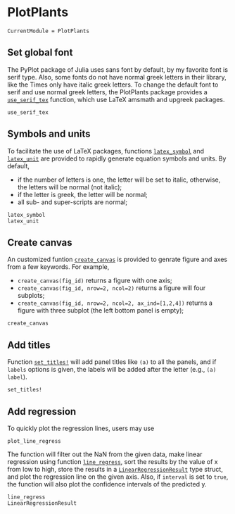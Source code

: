 # PlotPlants
```@meta
CurrentModule = PlotPlants
```

## Set global font
The PyPlot package of Julia uses sans font by default, by my favorite font is
    serif type. Also, some fonts do not have normal greek letters in their
    library, like the Times only have italic greek letters. To change the
    default font to serif and use normal greek letters, the PlotPlants package
    provides a [`use_serif_tex`](@ref) function, which use LaTeX amsmath and
    upgreek packages.

```@docs
use_serif_tex
```

## Symbols and units
To facilitate the use of LaTeX packages, functions [`latex_symbol`](@ref) and
    [`latex_unit`](@ref) are provided to rapidly generate equation symbols and
    units. By default,

- if the number of letters is one, the letter will be set to italic, otherwise,
    the letters will be normal (not italic);
- if the letter is greek, the letter will be normal;
- all sub- and super-scripts are normal;

```@docs
latex_symbol
latex_unit
```

## Create canvas
An customized funtion [`create_canvas`](@ref) is provided to genrate figure and
    axes from a few keywords. For example,

- `create_canvas(fig_id)` returns a figure with one axis;
- `create_canvas(fig_id, nrow=2, ncol=2)` returns a figure will four subplots;
- `create_canvas(fig_id, nrow=2, ncol=2, ax_ind=[1,2,4])` returns a figure with
    three subplot (the left bottom panel is empty);

```@docs
create_canvas
```

## Add titles
Function [`set_titles!`](@ref) will add panel titles like `(a)` to all the
    panels, and if `labels` options is given, the labels will be added after
    the letter (e.g., `(a) label`).

```@docs
set_titles!
```

## Add regression
To quickly plot the regression lines, users may use

```@docs
plot_line_regress
```

The function will filter out the NaN from the given data, make linear
    regression using function [`line_regress`](@ref), sort the results by the
    value of x from low to high, store the results in a
    [`LinearRegressionResult`](@ref) type struct, and plot the regression line
    on the given axis. Also, if `interval` is set to `true`, the function will
    also plot the confidence intervals of the predicted y.

```@docs
line_regress
LinearRegressionResult
```
